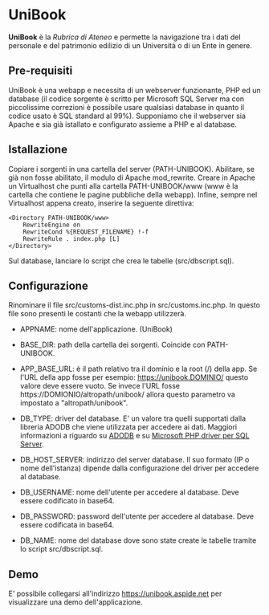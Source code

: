 # UniBook

**UniBook** è la *Rubrica di Ateneo* e permette la navigazione tra i dati del personale e del patrimonio edilizio di un Università o di un Ente in genere.

## Pre-requisiti
UniBook è una webapp e necessita di un webserver funzionante, PHP ed un database (il codice sorgente è scritto per Microsoft SQL Server ma con piccolissime correzioni è possibile usare qualsiasi database in quanto il codice usato è SQL standard al 99%).
Supponiamo che il webserver sia Apache e sia già istallato e configurato assieme a PHP e al database.

## Istallazione

Copiare i sorgenti in una cartella del server (PATH-UNIBOOK). 
Abilitare, se già non fosse abilitato, il modulo di Apache mod_rewrite.
Creare in Apache un Virtualhost che punti alla cartella PATH-UNIBOOK/www (www è la cartella che contiene le pagine pubbliche della webapp).
Infine, sempre nel Virtualhost appena creato, inserire la seguente direttiva:

    <Directory PATH-UNIBOOK/www>
        RewriteEngine on
        RewriteCond %{REQUEST_FILENAME} !-f
        RewriteRule . index.php [L]
    </Directory>
    
Sul database, lanciare lo script che crea le tabelle (src/dbscript.sql).

## Configurazione
Rinominare il file src/customs-dist.inc.php in src/customs.inc.php.
In questo file sono presenti le costanti che la webapp utilizzerà.

- APPNAME: nome dell'applicazione. (UniBook)
- BASE_DIR: path della cartella dei sorgenti. Coincide con PATH-UNIBOOK.
- APP_BASE_URL: è il path relativo tra il dominio e la root (/) della app. Se l'URL della app fosse per esempio: https://unibook.DOMINIO/ questo valore deve essere vuoto. Se invece l'URL fosse https://DOMIONIO/altropath/unibook/ allora questo parametro va impostato a "altropath/unibook".

- DB_TYPE: driver del database. E' un valore tra quelli supportati dalla libreria ADODB che viene utilizzata per accedere ai dati. Maggiori informazioni a riguardo su [ADODB](http://adodb.org) e su [Microsoft PHP driver per SQL Server](https://docs.microsoft.com/it-it/sql/connect/php/microsoft-php-driver-for-sql-server?view=sql-server-2017).
- DB_HOST_SERVER: indirizzo del server database. Il suo formato (IP o nome dell'istanza) dipende dalla configurazione del driver per accedere al database.
- DB_USERNAME: nome dell'utente per accedere al database. Deve essere codificato in base64.
- DB_PASSWORD: password dell'utente per accedere al database. Deve essere codificata in base64.
- DB_NAME: nome del database dove sono state create le tabelle tramite lo script src/dbscript.sql.

## Demo
E' possibile collegarsi all'indirizzo https://unibook.aspide.net per visualizzare una demo dell'applicazione.